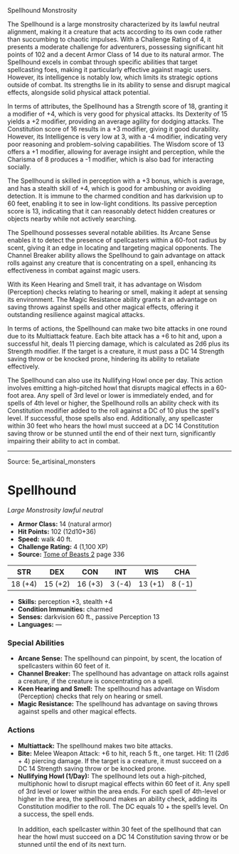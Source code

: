 <MonsterName/>Spellhound</MonsterName>
<CreatureType/>Monstrosity</CreatureType>

<summary>The Spellhound is a large monstrosity characterized by its lawful neutral alignment, making it a creature that acts according to its own code rather than succumbing to chaotic impulses. With a Challenge Rating of 4, it presents a moderate challenge for adventurers, possessing significant hit points of 102 and a decent Armor Class of 14 due to its natural armor. The Spellhound excels in combat through specific abilities that target spellcasting foes, making it particularly effective against magic users. However, its intelligence is notably low, which limits its strategic options outside of combat. Its strengths lie in its ability to sense and disrupt magical effects, alongside solid physical attack potential.</summary>

<detail>

In terms of attributes, the Spellhound has a Strength score of 18, granting it a modifier of +4, which is very good for physical attacks. Its Dexterity of 15 yields a +2 modifier, providing an average agility for dodging attacks. The Constitution score of 16 results in a +3 modifier, giving it good durability. However, its Intelligence is very low at 3, with a -4 modifier, indicating very poor reasoning and problem-solving capabilities. The Wisdom score of 13 offers a +1 modifier, allowing for average insight and perception, while the Charisma of 8 produces a -1 modifier, which is also bad for interacting socially.

The Spellhound is skilled in perception with a +3 bonus, which is average, and has a stealth skill of +4, which is good for ambushing or avoiding detection. It is immune to the charmed condition and has darkvision up to 60 feet, enabling it to see in low-light conditions. Its passive perception score is 13, indicating that it can reasonably detect hidden creatures or objects nearby while not actively searching.

The Spellhound possesses several notable abilities. Its Arcane Sense enables it to detect the presence of spellcasters within a 60-foot radius by scent, giving it an edge in locating and targeting magical opponents. The Channel Breaker ability allows the Spellhound to gain advantage on attack rolls against any creature that is concentrating on a spell, enhancing its effectiveness in combat against magic users.

With its Keen Hearing and Smell trait, it has advantage on Wisdom (Perception) checks relating to hearing or smell, making it adept at sensing its environment. The Magic Resistance ability grants it an advantage on saving throws against spells and other magical effects, offering it outstanding resilience against magical attacks.

In terms of actions, the Spellhound can make two bite attacks in one round due to its Multiattack feature. Each bite attack has a +6 to hit and, upon a successful hit, deals 11 piercing damage, which is calculated as 2d6 plus its Strength modifier. If the target is a creature, it must pass a DC 14 Strength saving throw or be knocked prone, hindering its ability to retaliate effectively.

The Spellhound can also use its Nullifying Howl once per day. This action involves emitting a high-pitched howl that disrupts magical effects in a 60-foot area. Any spell of 3rd level or lower is immediately ended, and for spells of 4th level or higher, the Spellhound rolls an ability check with its Constitution modifier added to the roll against a DC of 10 plus the spell's level. If successful, those spells also end. Additionally, any spellcaster within 30 feet who hears the howl must succeed at a DC 14 Constitution saving throw or be stunned until the end of their next turn, significantly impairing their ability to act in combat.</detail>



---

Source: 5e_artisinal_monsters

# Spellhound

*Large* *Monstrosity* *lawful neutral*

- **Armor Class:** 14 (natural armor)
- **Hit Points:** 102 (12d10+36)
- **Speed:** walk 40 ft.
- **Challenge Rating:** 4 (1,100 XP)
- **Source:** [Tome of Beasts 2](https://koboldpress.com/kpstore/product/tome-of-beasts-2-for-5th-edition) page 336

| STR | DEX | CON | INT | WIS | CHA |
| --- | --- | --- | --- | --- | --- |
| 18 (+4) | 15 (+2) | 16 (+3) | 3 (-4) | 13 (+1) | 8 (-1) |

- **Skills:** perception +3, stealth +4
- **Condition Immunities:** charmed
- **Senses:** darkvision 60 ft., passive Perception 13
- **Languages:** —

### Special Abilities

- **Arcane Sense:** The spellhound can pinpoint, by scent, the location of spellcasters within 60 feet of it.
- **Channel Breaker:** The spellhound has advantage on attack rolls against a creature, if the creature is concentrating on a spell.
- **Keen Hearing and Smell:** The spellhound has advantage on Wisdom (Perception) checks that rely on hearing or smell.
- **Magic Resistance:** The spellhound has advantage on saving throws against spells and other magical effects.

### Actions

- **Multiattack:** The spellhound makes two bite attacks.
- **Bite:** Melee Weapon Attack: +6 to hit, reach 5 ft., one target. Hit: 11 (2d6 + 4) piercing damage. If the target is a creature, it must succeed on a DC 14 Strength saving throw or be knocked prone.
- **Nullifying Howl (1/Day):** The spellhound lets out a high-pitched, multiphonic howl to disrupt magical effects within 60 feet of it. Any spell of 3rd level or lower within the area ends. For each spell of 4th-level or higher in the area, the spellhound makes an ability check, adding its Constitution modifier to the roll. The DC equals 10 + the spell’s level. On a success, the spell ends.<br><br>In addition, each spellcaster within 30 feet of the spellhound that can hear the howl must succeed on a DC 14 Constitution saving throw or be stunned until the end of its next turn.




